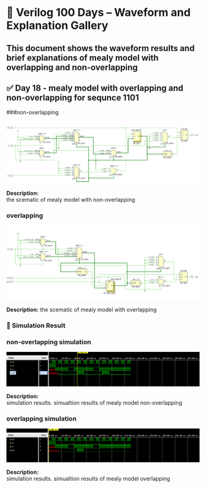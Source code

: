 
# 📘 Verilog 100 Days – Waveform and Explanation Gallery

This document shows the waveform results and brief explanations of mealy model with overlapping and non-overlapping
---

## ✅ Day 18 - mealy model with overlapping and non-overlapping for sequnce 1101

 ###non-overlapping

![mealy model non-overlapping](./images/non_overlapping_schematic.png)

**Description:**  
  the scematic of  mealy model with non-overlapping


###  overlapping

![mealy model overlapping](./images/overlapping_schematic.png)

**Description:** 
 the scematic of mealy model with overlapping 


### 🔬 Simulation Result

### non-overlapping simulation

![Simulation Waveform](./images/non_overlapping_sim.png)

**Description:**  
simulation results.
simualtion results of mealy model non-overlapping

### overlapping simulation
![Simulation Waveform](./images/overlapping_sim.png)

**Description:**  
simulation results.
simualtion results of mealy model overlapping
